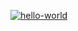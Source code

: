 [![hello-world](https://github.com/anna-at-sea/hexlet_pytest/actions/workflows/hello-world.yml/badge.svg)](https://github.com/anna-at-sea/hexlet_pytest/actions/workflows/hello-world.yml)
